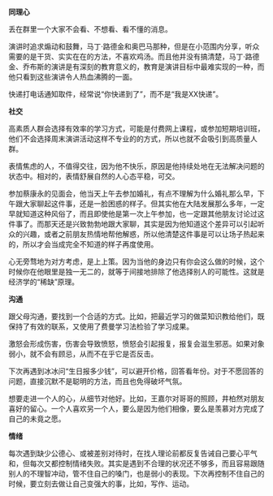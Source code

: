 **同理心**

丢在群里一个大家不会看、不想看、看不懂的消息。

演讲时追求煽动和鼓舞，马丁·路德金和奥巴马那种，但是在小范围内分享，听众需要的是干货、实实在在的方法，不喜欢鸡汤。而且他并没有搞清楚，马丁·路德金、乔布斯的演讲是有深刻的教育意义的，教育是演讲目标中最难实现的一种，而他只看到这些演讲令人热血沸腾的一面。

快递打电话通知取件，经常说“你快递到了”，而不是“我是XX快递”。

**社交**

高素质人群会选择有效率的学习方式，可能是付费网上课程，或参加短期培训班，他们不会选择周末演讲活动这样不专业的的方式，所以也就不会吸引到高质量人群。

表情焦虑的人，不值得交往，因为他不快乐，原因是他持续处地在无法解决问题的状态中。相对的，表情舒展自然的人心态平稳，可交。

参加蔡康永的见面会，他当天上午去参加婚礼，有点不理解为什么婚礼那么早，下午跟大家聊起这件事，还是一脸困惑的样子。但其实他在大陆发展那么多年，一定早就知道这种风俗了，而且即使他是第一次上午参加，也一定跟其他朋友讨论过这件事了。而那天还是兴致勃勃地跟大家聊，其实是因为他知道这个差异可以引起听众的兴趣，或者之前朋友热情地帮他解惑，所以他清楚这件事是可以让场子热起来的，所以才会当成完全不知道的样子再度使用。

心无旁骛地为对方考虑，是上上策。因为当他的身边只有你会这么做的时候，这个时候你在他眼里是独一无二的，就等于间接地排除了他选择别人的可能性。这就是经济学的“稀缺”原理。

**沟通**

跟父母沟通，要找到一个合适的方式。比如，把最近学习的做菜知识教给他们，既保持了有效的联系，又使用了费曼学习法检验了学习成果。

激怒会形成伤害，伤害会导致愤怒，愤怒会引起报复，报复会滋生邪恶。如果对象弱小，就不会有顾忌，从而不在乎它是否反击。

下次再遇到冰冰问“生日报多少钱”，可以避开价格，回答看年份。对于不愿回答的问题，直接沉默不是聪明的方法，而且也免得破坏气氛。

想要走进一个人的心，从细节对他好。比如，王嘉尔对哥哥的照顾，井柏然对朋友喜好的留心。一个人喜欢另一个人，要么是因为他们相像，要么是羡慕对方完成了自己的未竟之愿。

**情绪**

每次遇到缺少公德心、或被差别对待时，在找人理论前都反复告诫自己要心平气和，但每次又都控制情绪失败。其实是遇到不合理的状况还不够多，而且容易跟随别人的不理智冲动，管不住自己的嗓门，也是弱小的表现。下次再控制不住自己的时候，要立刻去做让自己变强大的事，比如，写作、运动。
